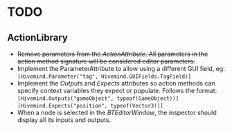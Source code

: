 # TODO

## ActionLibrary

- <del>Remove parameters from the _ActionAttribute_. All parameters in the action method signature will be considered editor parameters.</del>
- Implement the ParameterAttribute to allow using a different GUI field, eg:  
	`[Hivemind.Parameter("tag", Hivemind.GUIFields.TagField)]`
- Implement the _Outputs_ and _Expects_ attributes so action methods can specify context variables they expect or populate. Follows the format:  
	`[Hivemind.Outputs("gameObject", typeof(GameObject))]`  
	`[Hivemind.Expects("position", typeof(Vector3))]`
- When a node is selected in the _BTEditorWindow_, the inspector should display all its inputs and outputs.